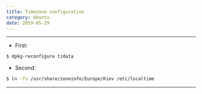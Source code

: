 ```yaml
---
title: Timezone configuration
category: Ubuntu
date: 2019-05-29
---
```


-----

* First:
```bash
$ dpkg-reconfigure tzdata
```

* Second:
```bash
$ ln -fs /usr/share/zoneinfo/Europe/Kiev /etc/localtime
```

-----